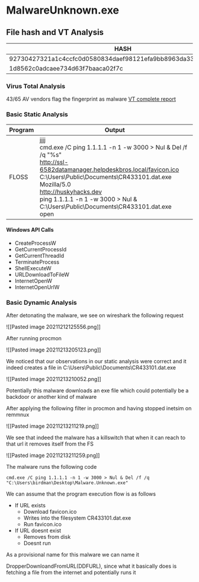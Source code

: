 # MalwareUnknown.exe

## File hash and VT Analysis


| HASH  | Filename   |
|---	|---		 |
|92730427321a1c4ccfc0d0580834daef98121efa9bb8963da332bfd6cf1fda8a |\*Malware.Unknown.exe.malz|   
| 1d8562c0adcaee734d63f7baaca02f7c  	|  \*Malware.Unknown.exe.malz |   


### Virus Total Analysis

43/65 AV vendors flag the fingerprint as malware
[VT complete report](https://www.virustotal.com/gui/file/92730427321a1c4ccfc0d0580834daef98121efa9bb8963da332bfd6cf1fda8a/community)

### Basic Static Analysis

|Program | Output |
|---|---|
|FLOSS|jjjj <br /> cmd.exe /C ping 1.1.1.1 -n 1 -w 3000 > Nul & Del /f /q "%s" <br /> http://ssl-6582datamanager.helpdeskbros.local/favicon.ico <br /> C:\\Users\\Public\\Documents\\CR433101.dat.exe <br /> Mozilla/5.0 <br /> http://huskyhacks.dev <br /> ping 1.1.1.1 -n 1 -w 3000 > Nul & C:\\Users\\Public\\Documents\\CR433101.dat.exe <br /> open |

#### Windows API Calls
- CreateProcessW
- GetCurrentProcessId
- GetCurrentThreadId
- TerminateProcess
- ShellExecuteW
- URLDownloadToFileW
- InternetOpenW
- InternetOpenUrlW


### Basic Dynamic Analysis

After detonating the malware, we see on wireshark the following request

![[Pasted image 20211212125556.png]]

After running procmon

![[Pasted image 20211213205123.png]]

We noticed that our observations in our static analysis were correct and it indeed creates a file in C:\Users\Public\Documents\CR433101.dat.exe

![[Pasted image 20211213210052.png]]

Potentially this malware downloads an exe file which could potentially be a backdoor or another kind of malware

After applying the following filter in procmon and having stopped inetsim on remmnux

![[Pasted image 20211213211219.png]]

We see that indeed the malware has a killswitch that when it can reach to that url it removes itself from the FS

![[Pasted image 20211213211259.png]]

The malware runs the following code
```powrshell
cmd.exe /C ping 1.1.1.1 -n 1 -w 3000 > Nul & Del /f /q "C:\Users\birdman\Desktop\Malware.Unknown.exe"
```

We can assume that the program execution flow is as follows

- If URL exists
	- Download favicon.ico
	- Writes into the filesystem CR433101.dat.exe
	- Run favicon.ico
- If URL doesnt exist
	- Removes from disk
	- Doesnt run

As a provisional name for this malware we can name it 

DropperDownloandFromURL(DDFURL), since what it basically does is fetching a file from the internet and potentially runs it